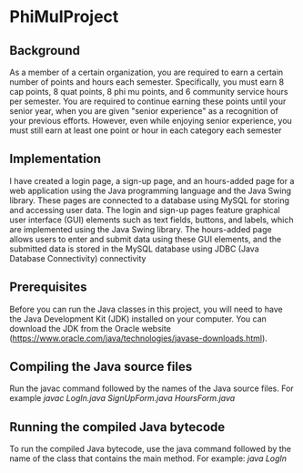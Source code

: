 # PhiMuIProject 

## Background 
As a member of a certain organization, you are required to earn a certain number of points and hours each semester. 
Specifically, you must earn 8 cap points, 8 quat points, 8 phi mu points, and 6 community service hours per semester. 
You are required to continue earning these points until your senior year, when you are given "senior experience" as a recognition of your previous efforts. 
However, even while enjoying senior experience, you must still earn at least one point or hour in each category each semester

## Implementation 
I have created a login page, a sign-up page, and an hours-added page for a web application using the Java programming language and the Java Swing library. These pages are connected to a database using MySQL for storing and accessing user data. The login and sign-up pages feature graphical user interface (GUI) elements such as text fields, buttons, and labels, which are implemented using the Java Swing library. The hours-added page allows users to enter and submit data using these GUI elements, and the submitted data is stored in the MySQL database using JDBC (Java Database Connectivity) connectivity

## Prerequisites
Before you can run the Java classes in this project, you will need to have the Java Development Kit (JDK) installed on your computer. You can download the JDK from the Oracle website (https://www.oracle.com/java/technologies/javase-downloads.html).

## Compiling the Java source files
Run the javac command followed by the names of the Java source files. For example
*javac LogIn.java SignUpForm.java HoursForm.java*

## Running the compiled Java bytecode
To run the compiled Java bytecode, use the java command followed by the name of the class that contains the main method. For example:
*java LogIn*

